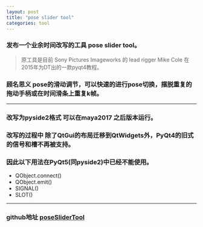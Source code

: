 ```yaml
---
layout: post
title: "pose slider tool"
categories: tool
---
```


### 发布一个业余时间改写的工具 pose slider tool。
> 原工具是目前 Sony Pictures Imageworks 的 lead rigger  Mike Cole 在2015年为DT出的一款pyqt4教程。
### 顾名思义 pose的滑动调节，可以快速的进行pose切换，摆脱重复的拖动手柄或在时间滑条上重复k帧。
***
### 改写为pyside2格式 可以在maya2017 之后版本运行。
### 改写的过程中 除了QtGui的布局迁移到QtWidgets外，PyQt4的旧式的信号和槽不再被支持。
### 因此以下用法在PyQt5(同pyside2)中已经不能使用。
- QObject.connect()
- QObject.emit()
- SIGNAL()
- SLOT()

---
### github地址 [poseSliderTool][poseSliderTool] 
[poseSliderTool]: https://github.com/shabbySilence/poseSliderTool


